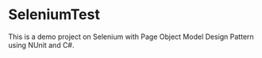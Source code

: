 # SeleniumTest

This is a demo project on Selenium with Page Object Model Design Pattern using NUnit and C#.
